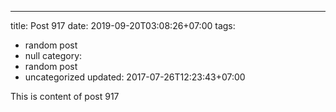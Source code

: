 ---
title: Post 917
date: 2019-09-20T03:08:26+07:00
tags:
  - random post
  - null
category:
  - random post
  - uncategorized
updated: 2017-07-26T12:23:43+07:00

This is content of post 917